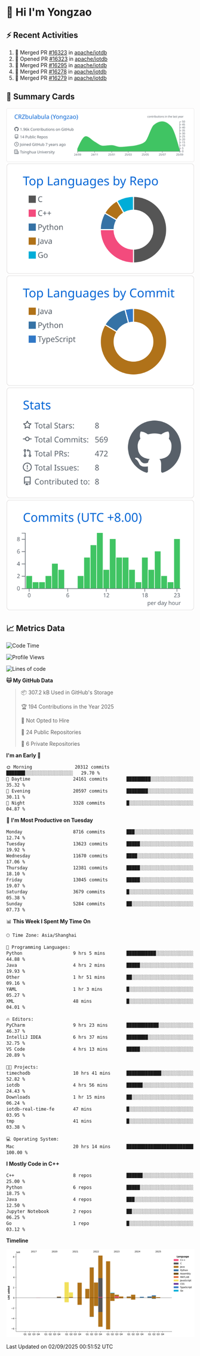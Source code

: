 # 👋 Hi I'm Yongzao

## ⚡ Recent Activities
<!--START_SECTION:activity-->
1. 🎉 Merged PR [#16323](https://github.com/apache/iotdb/pull/16323) in [apache/iotdb](https://github.com/apache/iotdb)
2. 💪 Opened PR [#16323](https://github.com/apache/iotdb/pull/16323) in [apache/iotdb](https://github.com/apache/iotdb)
3. 🎉 Merged PR [#16295](https://github.com/apache/iotdb/pull/16295) in [apache/iotdb](https://github.com/apache/iotdb)
4. 🎉 Merged PR [#16278](https://github.com/apache/iotdb/pull/16278) in [apache/iotdb](https://github.com/apache/iotdb)
5. 🎉 Merged PR [#16279](https://github.com/apache/iotdb/pull/16279) in [apache/iotdb](https://github.com/apache/iotdb)
<!--END_SECTION:activity-->

## 🎑 Summary Cards

[![](https://raw.githubusercontent.com/CRZbulabula/CRZbulabula/main/profile-summary-card-output/github/0-profile-details.svg)](https://github.com/vn7n24fzkq/github-profile-summary-cards)
[![](https://raw.githubusercontent.com/CRZbulabula/CRZbulabula/main/profile-summary-card-output/github/1-repos-per-language.svg)](https://github.com/vn7n24fzkq/github-profile-summary-cards) [![](https://raw.githubusercontent.com/CRZbulabula/CRZbulabula/main/profile-summary-card-output/github/2-most-commit-language.svg)](https://github.com/vn7n24fzkq/github-profile-summary-cards)
[![](https://raw.githubusercontent.com/CRZbulabula/CRZbulabula/main/profile-summary-card-output/github/3-stats.svg)](https://github.com/vn7n24fzkq/github-profile-summary-cards) [![](https://raw.githubusercontent.com/CRZbulabula/CRZbulabula/main/profile-summary-card-output/github/4-productive-time.svg)](https://github.com/vn7n24fzkq/github-profile-summary-cards)

## 📈 Metrics Data

<!--START_SECTION:waka-->
![Code Time](http://img.shields.io/badge/Code%20Time-1%2C163%20hrs%209%20mins-blue)

![Profile Views](http://img.shields.io/badge/Profile%20Views-0-blue)

![Lines of code](https://img.shields.io/badge/From%20Hello%20World%20I%27ve%20Written-36.7%20million%20lines%20of%20code-blue)

**🐱 My GitHub Data** 

> 📦 307.2 kB Used in GitHub's Storage 
 > 
> 🏆 194 Contributions in the Year 2025
 > 
> 🚫 Not Opted to Hire
 > 
> 📜 24 Public Repositories 
 > 
> 🔑 6 Private Repositories 
 > 
**I'm an Early 🐤** 

```text
🌞 Morning                20312 commits       ███████░░░░░░░░░░░░░░░░░░   29.70 % 
🌆 Daytime                24161 commits       █████████░░░░░░░░░░░░░░░░   35.32 % 
🌃 Evening                20597 commits       ████████░░░░░░░░░░░░░░░░░   30.11 % 
🌙 Night                  3328 commits        █░░░░░░░░░░░░░░░░░░░░░░░░   04.87 % 
```
📅 **I'm Most Productive on Tuesday** 

```text
Monday                   8716 commits        ███░░░░░░░░░░░░░░░░░░░░░░   12.74 % 
Tuesday                  13623 commits       █████░░░░░░░░░░░░░░░░░░░░   19.92 % 
Wednesday                11670 commits       ████░░░░░░░░░░░░░░░░░░░░░   17.06 % 
Thursday                 12381 commits       █████░░░░░░░░░░░░░░░░░░░░   18.10 % 
Friday                   13045 commits       █████░░░░░░░░░░░░░░░░░░░░   19.07 % 
Saturday                 3679 commits        █░░░░░░░░░░░░░░░░░░░░░░░░   05.38 % 
Sunday                   5284 commits        ██░░░░░░░░░░░░░░░░░░░░░░░   07.73 % 
```


📊 **This Week I Spent My Time On** 

```text
🕑︎ Time Zone: Asia/Shanghai

💬 Programming Languages: 
Python                   9 hrs 5 mins        ███████████░░░░░░░░░░░░░░   44.88 % 
Java                     4 hrs 2 mins        █████░░░░░░░░░░░░░░░░░░░░   19.93 % 
Other                    1 hr 51 mins        ██░░░░░░░░░░░░░░░░░░░░░░░   09.16 % 
YAML                     1 hr 3 mins         █░░░░░░░░░░░░░░░░░░░░░░░░   05.27 % 
XML                      48 mins             █░░░░░░░░░░░░░░░░░░░░░░░░   04.01 % 

🔥 Editors: 
PyCharm                  9 hrs 23 mins       ████████████░░░░░░░░░░░░░   46.37 % 
IntelliJ IDEA            6 hrs 37 mins       ████████░░░░░░░░░░░░░░░░░   32.75 % 
VS Code                  4 hrs 13 mins       █████░░░░░░░░░░░░░░░░░░░░   20.89 % 

🐱‍💻 Projects: 
timechodb                10 hrs 41 mins      █████████████░░░░░░░░░░░░   52.82 % 
iotdb                    4 hrs 56 mins       ██████░░░░░░░░░░░░░░░░░░░   24.43 % 
Downloads                1 hr 15 mins        ██░░░░░░░░░░░░░░░░░░░░░░░   06.24 % 
iotdb-real-time-fe       47 mins             █░░░░░░░░░░░░░░░░░░░░░░░░   03.95 % 
tmp                      41 mins             █░░░░░░░░░░░░░░░░░░░░░░░░   03.38 % 

💻 Operating System: 
Mac                      20 hrs 14 mins      █████████████████████████   100.00 % 
```

**I Mostly Code in C++** 

```text
C++                      8 repos             ██████░░░░░░░░░░░░░░░░░░░   25.00 % 
Python                   6 repos             █████░░░░░░░░░░░░░░░░░░░░   18.75 % 
Java                     4 repos             ███░░░░░░░░░░░░░░░░░░░░░░   12.50 % 
Jupyter Notebook         2 repos             ██░░░░░░░░░░░░░░░░░░░░░░░   06.25 % 
Go                       1 repo              █░░░░░░░░░░░░░░░░░░░░░░░░   03.12 % 
```



**Timeline**

![Lines of Code chart](https://raw.githubusercontent.com/CRZbulabula/CRZbulabula/main/assets/bar_graph.png)


 Last Updated on 02/09/2025 00:51:52 UTC
<!--END_SECTION:waka-->

